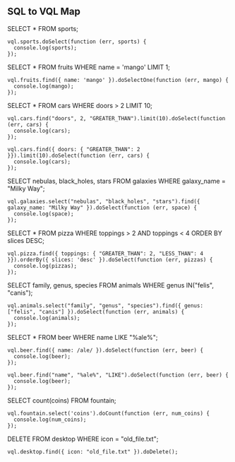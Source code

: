 ## SQL to VQL Map

SELECT * FROM sports;

    vql.sports.doSelect(function (err, sports) {
      console.log(sports);
    });

SELECT * FROM fruits WHERE name = 'mango' LIMIT 1;

    vql.fruits.find({ name: 'mango' }).doSelectOne(function (err, mango) {
      console.log(mango);
    });

SELECT * FROM cars WHERE doors > 2 LIMIT 10;

    vql.cars.find("doors", 2, "GREATER_THAN").limit(10).doSelect(function (err, cars) {
      console.log(cars);
    });

    vql.cars.find({ doors: { "GREATER_THAN": 2 }}).limit(10).doSelect(function (err, cars) {
      console.log(cars);
    });

SELECT nebulas, black_holes, stars FROM galaxies WHERE galaxy_name = "Milky Way";

    vql.galaxies.select("nebulas", "black_holes", "stars").find({ galaxy_name: "Milky Way" }).doSelect(function (err, space) {
      console.log(space);
    });

SELECT * FROM pizza WHERE toppings > 2 AND toppings < 4 ORDER BY slices DESC;

    vql.pizza.find({ toppings: { "GREATER_THAN": 2, "LESS_THAN": 4 }}).orderBy({ slices: 'desc' }).doSelect(function (err, pizzas) {
      console.log(pizzas);
    });

SELECT family, genus, species FROM animals WHERE genus IN("felis", "canis");

    vql.animals.select("family", "genus", "species").find({ genus: ["felis", "canis"] }).doSelect(function (err, animals) {
      console.log(animals);
    });

SELECT * FROM beer WHERE name LIKE "%ale%";

    vql.beer.find({ name: /ale/ }).doSelect(function (err, beer) {
      console.log(beer);
    });

    vql.beer.find("name", "%ale%", "LIKE").doSelect(function (err, beer) {
      console.log(beer);
    });

SELECT count(coins) FROM fountain;

    vql.fountain.select('coins').doCount(function (err, num_coins) {
      console.log(num_coins);
    });

DELETE FROM desktop WHERE icon = "old_file.txt";

    vql.desktop.find({ icon: "old_file.txt" }).doDelete();
